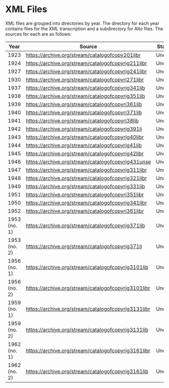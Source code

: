 
# XML Files

XML files are grouped into directories by year. The directory for each
year contains files for the XML transcription and a subdirectory for
Alto files. The sources for each are as follows:

| Year         | Source                                              | Status  |
|--------------|---------------------------------------------------- |---------|
| 1923         | https://archive.org/stream/catalogofcopy201libr     | Uncorr. |
| 1924         | https://archive.org/stream/catalogofcopyrig211libr  | Uncorr. |
| 1927         | https://archive.org/stream/catalogofcopyrig241libr  | Uncorr. |
| 1930         | https://archive.org/stream/catalogofcopyri271libr   | Uncorr. |
| 1937         | https://archive.org/stream/catalogofcopyrig341lib   | Uncorr. |
| 1938         | https://archive.org/stream/catalogofcopyrig351lib   | Uncorr. |
| 1939         | https://archive.org/stream/catalogofcopyri361lib    | Uncorr. |
| 1940         | https://archive.org/stream/catalogofcopyri371lib    | Uncorr. |
| 1941         | https://archive.org/stream/catalogofcopyri38lib     | Uncorr. |
| 1942         | https://archive.org/stream/catalogofcopyrig391li    | Uncorr. |
| 1943         | https://archive.org/stream/catalogofcopyrig40libr   | Uncorr. |
| 1944         | https://archive.org/stream/catalogofcopyrig41lib    | Uncorr. |
| 1945         | https://archive.org/stream/catalogofcopyrig42libr   | Uncorr. |
| 1946         | https://archive.org/stream/catalogofcopyrig431unse  | Uncorr. |
| 1947         | https://archive.org/stream/catalogofcopyrig311libr  | Uncorr. |
| 1948         | https://archive.org/stream/catalogofcopyrig321libr  | Uncorr. |
| 1949         | https://archive.org/stream/catalogofcopyrig331lib   | Uncorr. |
| 1951         | https://archive.org/stream/catalogofcopyri351libr   | Uncorr. |
| 1950         | https://archive.org/stream/catalogofcopyrig341libr  | Uncorr. |
| 1952         | https://archive.org/stream/catalogofcopyri361libr   | Uncorr. |
| 1953 (no. 1) | https://archive.org/stream/catalogofcopyrig371lib   | Uncorr. |
| 1953 (no. 2) | https://archive.org/stream/catalogofcopyrig371li    | Uncorr. |
| 1956 (no. 1) | https://archive.org/stream/catalogofcopyrig3101lib  | Uncorr. |
| 1956 (no. 2) | https://archive.org/stream/catalogofcopyrig3101libr | Uncorr. |
| 1959 (no. 1) | https://archive.org/stream/catalogofcopyrig3131libr | Uncorr. |
| 1959 (no. 2) | https://archive.org/stream/catalogofcopyrig3131lib  | Uncorr. |
| 1962 (no. 1) | https://archive.org/stream/catalogofcopyrig3161libr | Uncorr. |
| 1962 (no. 2) | https://archive.org/stream/catalogofcopyrig3161lib  | Uncorr. |


